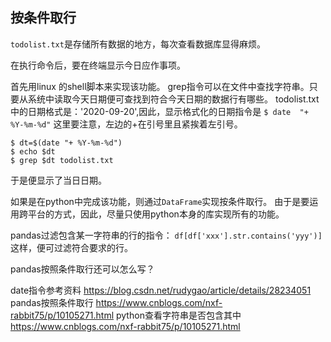 ## 按条件取行
`todolist.txt`是存储所有数据的地方，每次查看数据库显得麻烦。

在执行命令后，要在终端显示今日应作事项。

首先用linux 的shell脚本来实现该功能。
grep指令可以在文件中查找字符串。只要从系统中读取今天日期便可查找到符合今天日期的数据行有哪些。
todolist.txt中的日期格式是：'2020-09-20',因此，显示格式化的日期指令是
`$ date  "+ %Y-%m-%d"` 这里要注意，左边的+在引号里且紧挨着左引号。

```
$ dt=$(date "+ %Y-%m-%d")
$ echo $dt
$ grep $dt todolist.txt
```
于是便显示了当日日期。

如果是在python中完成该功能，则通过`DataFrame`实现按条件取行。
由于是要运用跨平台的方式，因此，尽量只使用python本身的库实现所有的功能。

pandas过滤包含某一字符串的行的指令：
`df[df['xxx'].str.contains('yyy')]`
这样，便可过滤符合要求的行。

pandas按照条件取行还可以怎么写？

date指令参考资料 https://blog.csdn.net/rudygao/article/details/28234051
pandas按照条件取行  https://www.cnblogs.com/nxf-rabbit75/p/10105271.html
python查看字符串是否包含其中 https://www.cnblogs.com/nxf-rabbit75/p/10105271.html
